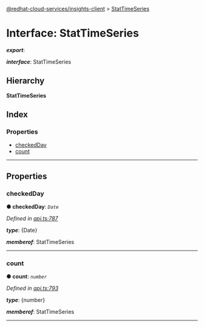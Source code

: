 [@redhat-cloud-services/insights-client](../README.md) > [StatTimeSeries](../interfaces/stattimeseries.md)

# Interface: StatTimeSeries

*__export__*: 

*__interface__*: StatTimeSeries

## Hierarchy

**StatTimeSeries**

## Index

### Properties

* [checkedDay](stattimeseries.md#checkedday)
* [count](stattimeseries.md#count)

---

## Properties

<a id="checkedday"></a>

###  checkedDay

**● checkedDay**: *`Date`*

*Defined in [api.ts:787](https://github.com/RedHatInsights/javascript-clients/blob/master/packages/insights/api.ts#L787)*

*__type__*: {Date}

*__memberof__*: StatTimeSeries

___
<a id="count"></a>

###  count

**● count**: *`number`*

*Defined in [api.ts:793](https://github.com/RedHatInsights/javascript-clients/blob/master/packages/insights/api.ts#L793)*

*__type__*: {number}

*__memberof__*: StatTimeSeries

___

